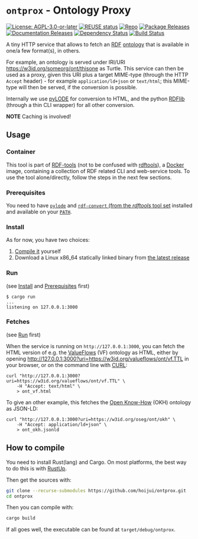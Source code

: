 <!--
SPDX-FileCopyrightText: 2024 Robin Vobruba <hoijui.quaero@gmail.com>

SPDX-License-Identifier: CC0-1.0
-->

# `ontprox` - **Ont**ology **Prox**y

[![License: AGPL-3.0-or-later](
    https://img.shields.io/badge/License-AGPL--3.0--or--later-blue.svg)](
    LICENSE.txt)
[![REUSE status](
    https://api.reuse.software/badge/github.com/hoijui/ontprox)](
    https://api.reuse.software/info/github.com/hoijui/ontprox)
[![Repo](
    https://img.shields.io/badge/Repo-GitHub-555555&logo=github.svg)](
    https://github.com/hoijui/ontprox)
[![Package Releases](
    https://img.shields.io/crates/v/ontprox.svg)](
    https://crates.io/crates/ontprox)
[![Documentation Releases](
    https://docs.rs/ontprox/badge.svg)](
    https://docs.rs/ontprox)
[![Dependency Status](
    https://deps.rs/repo/github/hoijui/ontprox/status.svg)](
    https://deps.rs/repo/github/hoijui/ontprox)
[![Build Status](
    https://github.com/hoijui/ontprox/workflows/build/badge.svg)](
    https://github.com/hoijui/ontprox/actions)

A tiny HTTP service that allows to fetch an [RDF] [ontology]
that is available in one/a few format(s),
in others.

For example, an ontology is served under IRI/URI
<https://w3id.org/someorg/ont/thisone>
as Turtle.
This service can then be used as a proxy,
given this URI plus a target MIME-type
(through the HTTP `Accept` header) -
for example `application/ld+json` or `text/html`;
this MIME-type will then be served,
if the conversion is possible.

Internally we use [pyLODE] for conversion to HTML,
and the python [RDFlib] (through a thin CLI wrapper)
for all other conversion.

**NOTE**
Caching is involved!

## Usage

### Container

This tool is part of [RDF-tools]
(not to be confused with [rdftools]),
a [Docker] image, containing a collection of RDF related
CLI and web-service tools.
To use the tool alone/directly,
follow the steps in the next few sections.

### Prerequisites

You need to have [`pylode`][pyLODE]
and [`rdf-convert` (from the _rdftools_ tool set][rdftools]
installed and available on your [`PATH`][PATH].

### Install

As for now, you have two choices:

1. [Compile it](#how-to-compile) yourself
1. Download a Linux x86\_64 statically linked binary from
   [the latest release](https://github.com/hoijui/ontprox/releases/latest)

### Run

(see [Install](#install) and [Prerequisites](#prerequisites) first)

```shell
$ cargo run
...
listening on 127.0.0.1:3000
```

### Fetches

(see [Run](#run) first)

When the service is running on `http://127.0.0.1:3000`,
you can fetch the HTML version
of e.g. the [ValueFlows] (VF) ontology as HTML,
either by opening <http://127.0.0.1:3000?uri=https://w3id.org/valueflows/ont/vf.TTL>
in your browser, or on the command line with [CURL]:

```shell
curl "http://127.0.0.1:3000?uri=https://w3id.org/valueflows/ont/vf.TTL" \
    -H "Accept: text/html" \
    > ont_vf.html
```

To give an other example,
this fetches the [Open Know-How] (OKH) ontology as JSON-LD:

```shell
curl "http://127.0.0.1:3000?uri=https://w3id.org/oseg/ont/okh" \
    -H "Accept: application/ld+json" \
    > ont_okh.jsonld
```

## How to compile

You need to install Rust(lang) and Cargo.
On most platforms, the best way to do this is with [RustUp].

Then get the sources with:

```bash
git clone --recurse-submodules https://github.com/hoijui/ontprox.git
cd ontprox
```

Then you can compile with:

```bash
cargo build
```

If all goes well,
the executable can be found at `target/debug/ontprox`.

[CURL]: https://curl.se/
[Docker]: https://en.wikipedia.org/wiki/Docker_(software)
[ontology]: https://en.wikipedia.org/wiki/Ontology_(information_science)
[Open Know-How]: https://github.com/iop-alliance/OpenKnowHow
[PATH]: https://en.wikipedia.org/wiki/PATH_(variable)
[pyLODE]: https://github.com/RDFLib/pyLODE
[RDF]: https://www.w3.org/RDF/
[RDF-tools]: https://gitlab.com/OSEGermany/rdf-tools
[rdftools]: https://github.com/hoijui/rdftools
[RDFlib]: https://rdflib.readthedocs.io
[RustUp]: https://rustup.rs/
[ValueFlows]: https://valueflo.ws/

